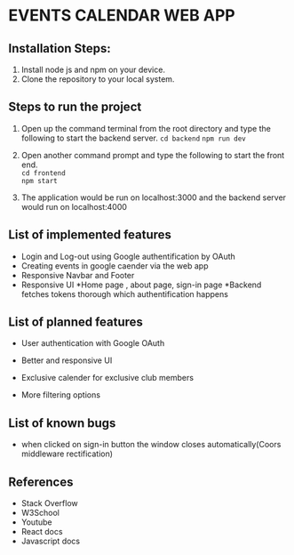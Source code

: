 # EVENTS CALENDAR WEB APP

## Installation Steps:

1. Install node js and npm on your device.
2. Clone the repository to your local system.




## Steps to run the project

1. Open up the command terminal from the root directory and type the following to start the backend server.
`cd backend`
`npm run dev`

2. Open another command prompt and type the following to start the front end.  
`cd frontend`  
`npm start`

3. The application would be run on localhost:3000 and the backend server would run on localhost:4000


## List of implemented features

* Login and Log-out using Google authentification by OAuth
* Creating events in google caender via the web app
* Responsive Navbar and Footer
* Responsive UI
*Home page , about page, sign-in page
*Backend fetches tokens thorough which authentification happens




## List of planned features

* User authentication with Google OAuth
* Better and responsive UI
* Exclusive calender for exclusive club members

* More filtering options

## List of known bugs
* when clicked on sign-in button the window closes automatically(Coors middleware rectification)


## References
* Stack Overflow
* W3School
* Youtube
* React docs
* Javascript docs


















